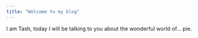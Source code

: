 ```yaml
---
title: "Welcome to my blog"
---
```


I am Tash, today I will be talking to you about the wonderful world of... pie.
